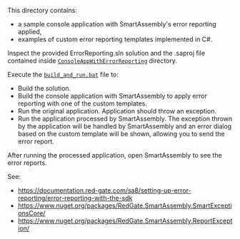This directory contains:
- a sample console application with SmartAssembly's error reporting applied,
- examples of custom error reporting templates implemented in C#.

Inspect the provided ErrorReporting.sln solution and the .saproj file contained inside [`ConsoleAppWithErrorReporting`](./ConsoleAppWithErrorReporting) directory.

Execute the [`build_and_run.bat`](./build_and_run.bat) file to:
- Build the solution.
- Build the console application with SmartAssembly to apply error reporting with one of the custom templates.
- Run the original application. Application should throw an exception.
- Run the application processed by SmartAssembly. The exception thrown by the application
  will be handled by SmartAssembly and an error dialog based on the custom template will be shown,
  allowing you to send the error report.

After running the processed application, open SmartAssembly to see the error reports.

See:
- https://documentation.red-gate.com/sa8/setting-up-error-reporting/error-reporting-with-the-sdk
- https://www.nuget.org/packages/RedGate.SmartAssembly.SmartExceptionsCore/
- https://www.nuget.org/packages/RedGate.SmartAssembly.ReportException/
